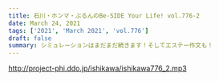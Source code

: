 ```yaml
---
title: 石川・ホンマ・ぶるんのBe-SIDE Your Life! vol.776-2
date: March 24, 2021
tags: ['2021', 'March 2021', 'vol.776']
draft: false
summary: シミュレーションはまだまだ続きます！そしてエステー作文も！
---
```


http://project-phi.ddo.jp/ishikawa/ishikawa776_2.mp3